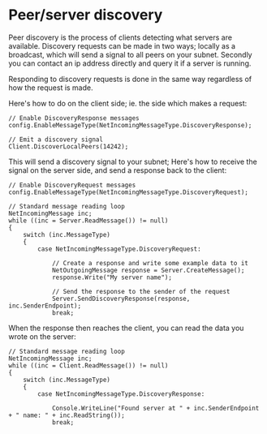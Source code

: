 # Peer/server discovery #

Peer discovery is the process of clients detecting what servers are available. Discovery requests can be made in two ways; locally as a broadcast, which will send a signal to all peers on your subnet. Secondly you can contact an ip address directly and query it if a server is running.

Responding to discovery requests is done in the same way regardless of how the request is made.

Here's how to do on the client side; ie. the side which makes a request:

```
// Enable DiscoveryResponse messages
config.EnableMessageType(NetIncomingMessageType.DiscoveryResponse);
 
// Emit a discovery signal
Client.DiscoverLocalPeers(14242);
```

This will send a discovery signal to your subnet; Here's how to receive the signal on the server side, and send a response back to the client:

```
// Enable DiscoveryRequest messages
config.EnableMessageType(NetIncomingMessageType.DiscoveryRequest);
 
// Standard message reading loop
NetIncomingMessage inc;
while ((inc = Server.ReadMessage()) != null)
{
    switch (inc.MessageType)
    {
        case NetIncomingMessageType.DiscoveryRequest:
 
            // Create a response and write some example data to it
            NetOutgoingMessage response = Server.CreateMessage();
            response.Write("My server name");
 
            // Send the response to the sender of the request
            Server.SendDiscoveryResponse(response, inc.SenderEndpoint);
            break;
```

When the response then reaches the client, you can read the data you wrote on the server:

```
// Standard message reading loop
NetIncomingMessage inc;
while ((inc = Client.ReadMessage()) != null)
{
    switch (inc.MessageType)
    {
        case NetIncomingMessageType.DiscoveryResponse:
 
            Console.WriteLine("Found server at " + inc.SenderEndpoint + " name: " + inc.ReadString());
            break;
```